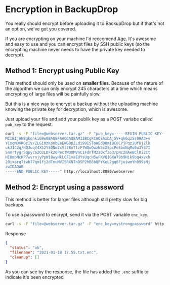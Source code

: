 # Encryption in BackupDrop

You really should encrypt before uploading it to BackupDrop but if that's not an option, we've got you covered.

If you are encrypting on your machine I'd reccomend [Age](https://github.com/FiloSottile/age). It's awesome and easy to use and you can encrypt files by SSH public keys (so the encrypting machine never needs to have the private key needed to decrypt).

## Method 1: Encrypt using Public Key
This method should only be used on **smaller files**. Because of the nature of the algorithm we can only encrypt 245 characters at a time which means encrypting of large files will be painfully slow.

But this is a nice way to encrypt a backup without the uploading machine knowing the private key for decryption, which is awesome.

Just upload your file and add your publik key as a POST variabe called `pub_key` to the request.

```bash
curl -s -F "file=@webserver.tar.gz" -F "pub_key=-----BEGIN PUBLIC KEY-----            
MIIBIjANBgkqhkiG9w0BAQEFAAOCAQ8AMIIBCgKCAQEAxbAjSV+qk6qzSs0HA3+v
YCxgMDvKGzIV/ZLGimzKonbEeEWGOpZLdi99ISloAEd80miBC0CPjPqzJUfUjZlk
ukJ1C2q/NQJuqV4X52YSQNm7xVl78nTfzF7WQwQwzN5cXSpcPeSbnNqMo0u3Y37I
SnmrtygrSqpyc62O3LDFk20PecTWU0MVnC1FdnfM2z0xfZo3/pNc2mAeBClRi2Ct
HIUmbNcKP7wvrnjyPpW18wyHkLCF1vaEUYsUqcH5wFKVQ1GXW79b9Hik9bq4xvxh
20ixarq7iwb77qm1fj2dTmuMVI5RXNTnDSP2hB6bQPYKeL2gq6FjuiwmYh099sNj
zwIDAQAB
-----END PUBLIC KEY-----" http://localhost:8080/webserver
```

## Method 2: Encrypt using a password
This method is better for larger files although still pretty slow for big backups.

To use a password to encrypt, send it via the POST variable `enc_key`.

```bash
curl -s -F "file=@webserver.tar.gz" -F "enc_key=mystrongpassword" http://localhost:8080/webserver
```

Response

```json
{
  "status": "ok",
  "filename": "2021-01-18 17.55.txt.enc",
  "cleanup": []
}
```

As you can see by the response, the file has added the `.enc` suffix to indicate it's been encrypted